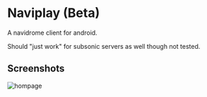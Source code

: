 # Naviplay (Beta)

A navidrome client for android.

Should "just work" for subsonic servers as well though not tested.

## Screenshots

![hompage](ss/homepage)
